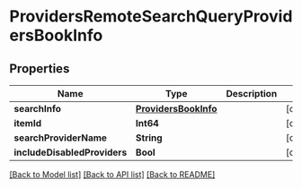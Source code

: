 # ProvidersRemoteSearchQueryProvidersBookInfo

## Properties
Name | Type | Description | Notes
------------ | ------------- | ------------- | -------------
**searchInfo** | [**ProvidersBookInfo**](ProvidersBookInfo.md) |  | [optional] 
**itemId** | **Int64** |  | [optional] 
**searchProviderName** | **String** |  | [optional] 
**includeDisabledProviders** | **Bool** |  | [optional] 

[[Back to Model list]](../README.md#documentation-for-models) [[Back to API list]](../README.md#documentation-for-api-endpoints) [[Back to README]](../README.md)


